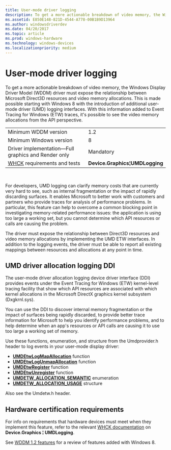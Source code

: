 ```yaml
---
title: User-mode driver logging
description: To get a more actionable breakdown of video memory, the Windows Display Driver Model (WDDM) driver must expose the relationship between Microsoft Direct3D resources and video memory allocations.
ms.assetid: E850E148-821D-4544-A778-00B1B9D13964
ms.author: windowsdriverdev
ms.date: 04/20/2017
ms.topic: article
ms.prod: windows-hardware
ms.technology: windows-devices
ms.localizationpriority: medium
---
```


# <span id="display.user-mode_driver_logging"></span>User-mode driver logging


To get a more actionable breakdown of video memory, the Windows Display Driver Model (WDDM) driver must expose the relationship between Microsoft Direct3D resources and video memory allocations. This is made possible starting with Windows 8 with the introduction of additional user-mode driver (UMD) logging interfaces. With this information added to Event Tracing for Windows (ETW) traces, it's possible to see the video memory allocations from the API perspective.

|                                                                                   |                                  |
|-----------------------------------------------------------------------------------|----------------------------------|
| Minimum WDDM version                                                              | 1.2                              |
| Minimum Windows version                                                           | 8                                |
| Driver implementation—Full graphics and Render only                               | Mandatory                        |
| [WHCK](https://docs.microsoft.com/windows-hardware/test/hlk/windows-hardware-lab-kit) requirements and tests | **Device.Graphics¦UMDLogging** |

 

For developers, UMD logging can clarify memory costs that are currently very hard to see, such as internal fragmentation or the impact of rapidly discarding surfaces. It enables Microsoft to better work with customers and partners who provide traces for analysis of performance problems. In particular, this feature can help to overcome a common blocking point in investigating memory-related performance issues: the application is using too large a working set, but you cannot determine which API resources or calls are causing the problem.

The driver must expose the relationship between Direct3D resources and video memory allocations by implementing the UMD ETW interfaces. In addition to the logging events, the driver must be able to report all existing mappings between resources and allocations at any point in time.

## <span id="UMD_driver_allocation_logging_DDI"></span><span id="umd_driver_allocation_logging_ddi"></span><span id="UMD_DRIVER_ALLOCATION_LOGGING_DDI"></span>UMD driver allocation logging DDI


The user-mode driver allocation logging device driver interface (DDI) provides events under the Event Tracing for Windows (ETW) kernel-level tracing facility that show which API resources are associated with which kernel allocations in the Microsoft DirectX graphics kernel subsystem (Dxgkrnl.sys).

You can use the DDI to discover internal memory fragmentation or the impact of surfaces being rapidly discarded, to provide better trace information for Microsoft to help you identify performance problems, and to help determine when an app's resources or API calls are causing it to use too large a working set of memory.

Use these functions, enumeration, and structure from the Umdprovider.h header to log events in your user-mode display driver:

-   [**UMDEtwLogMapAllocation**](https://msdn.microsoft.com/library/windows/hardware/jj542437) function
-   [**UMDEtwLogUnmapAllocation**](https://msdn.microsoft.com/library/windows/hardware/jj542438) function
-   [**UMDEtwRegister**](https://msdn.microsoft.com/library/windows/hardware/jj542439) function
-   [**UMDEtwUnregister**](https://msdn.microsoft.com/library/windows/hardware/jj542440) function
-   [**UMDETW\_ALLOCATION\_SEMANTIC**](https://msdn.microsoft.com/library/windows/hardware/jj542441) enumeration
-   [**UMDETW\_ALLOCATION\_USAGE**](https://msdn.microsoft.com/library/windows/hardware/jj542442) structure

Also see the Umdetw.h header.

## <span id="Hardware_certification_requirements"></span><span id="hardware_certification_requirements"></span><span id="HARDWARE_CERTIFICATION_REQUIREMENTS"></span>Hardware certification requirements


For info on requirements that hardware devices must meet when they implement this feature, refer to the relevant [WHCK documentation](https://docs.microsoft.com/windows-hardware/test/hlk/windows-hardware-lab-kit) on **Device.Graphics ¦ UMDLogging**.

See [WDDM 1.2 features](wddm-v1-2-features.md) for a review of features added with Windows 8.

 

 





